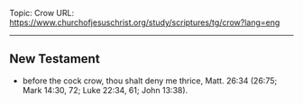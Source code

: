 Topic: Crow
URL: https://www.churchofjesuschrist.org/study/scriptures/tg/crow?lang=eng

---

## New Testament

- before the cock crow, thou shalt deny me thrice, Matt. 26:34 (26:75; Mark 14:30, 72; Luke 22:34, 61; John 13:38).

